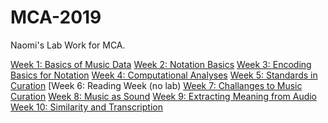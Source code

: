 # MCA-2019
Naomi's Lab Work for MCA.

[Week 1: Basics of Music Data](https://naomim298.github.io/MCA-2019/labs/week1/introfleetwoodmac.html)
[Week 2: Notation Basics](https://naomim298.github.io/MCA-2019/labs/week2/musescore.html)
[Week 3: Encoding Basics for Notation](https://naomim298.github.io/MCA-2019/labs/week3/veroviofile.html)
[Week 4: Computational Analyses](https://naomim298.github.io/MCA-2019/labs/week4/basicanalytics.html)
[Week 5: Standards in Curation](https://naomim298.github.io/MCA-2019/labs/week5/standardsincuration.html)
[Week 6: Reading Week (no lab)
[Week 7: Challanges to Music Curation](https://naomim298.github.io/MCA-2019/labs/week7/challengestomusiccuration.html)
[Week 8: Music as Sound](https://naomim298.github.io/MCA-2019/labs/week8/musicassound.html)
[Week 9: Extracting Meaning from Audio](https://naomim298.github.io/MCA-2019/labs/week9/extractingmeaningfromaudio.html)
[Week 10: Similarity and Transcription](https://naomim298.github.io/MCA-2019/labs/week10/similarityandtranscription.html)
